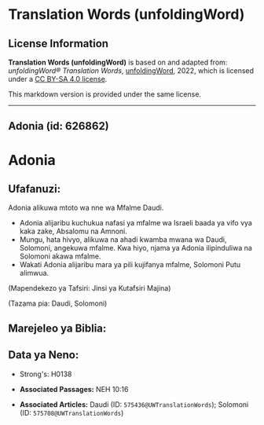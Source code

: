 # Translation Words (unfoldingWord)

## License Information

**Translation Words (unfoldingWord)** is based on and adapted from: _unfoldingWord® Translation Words_, [unfoldingWord](https://unfoldingword.org/utw), 2022, which is licensed under a [CC BY-SA 4.0 license](https://creativecommons.org/licenses/by-sa/4.0/legalcode.en).

This markdown version is provided under the same license.



--------------------------------

## Adonia (id: 626862)

Adonia
======

Ufafanuzi:
----------

Adonia alikuwa mtoto wa nne wa Mfalme Daudi.

* Adonia alijaribu kuchukua nafasi ya mfalme wa Israeli baada ya vifo vya kaka zake, Absalomu na Amnoni.
* Mungu, hata hivyo, alikuwa na ahadi kwamba mwana wa Daudi, Solomoni, angekuwa mfalme. Kwa hiyo, njama ya Adonia ilipinduliwa na Solomoni akawa mfalme.
* Wakati Adonia alijaribu mara ya pili kujifanya mfalme, Solomoni Putu alimwua.

(Mapendekezo ya Tafsiri: Jinsi ya Kutafsiri Majina)

(Tazama pia: Daudi, Solomoni)

Marejeleo ya Biblia:
--------------------

Data ya Neno:
-------------

* Strong's: H0138

* **Associated Passages:** NEH 10:16
* **Associated Articles:** Daudi (ID: `575436@UWTranslationWords`); Solomoni (ID: `575708@UWTranslationWords`)


